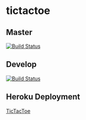 ﻿# tictactoe

## Master
[![Build Status](https://travis-ci.org/swagfish/TicTacToe.svg?branch=master)](https://travis-ci.org/swagfish/tictactoe)

## Develop
[![Build Status](https://travis-ci.org/swagfish/TicTacToe.svg?branch=develop)](https://travis-ci.org/swagfish/tictactoe)

## Heroku Deployment
[TicTacToe](https://arcane-tundra-47758.herokuapp.com/ "TicTacToe")
